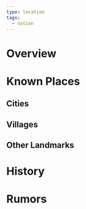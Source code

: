 ```yaml
---
type: location
tags:
  - nation
---
```

# Overview

# Known Places

## Cities

## Villages

## Other Landmarks

# History

# Rumors
